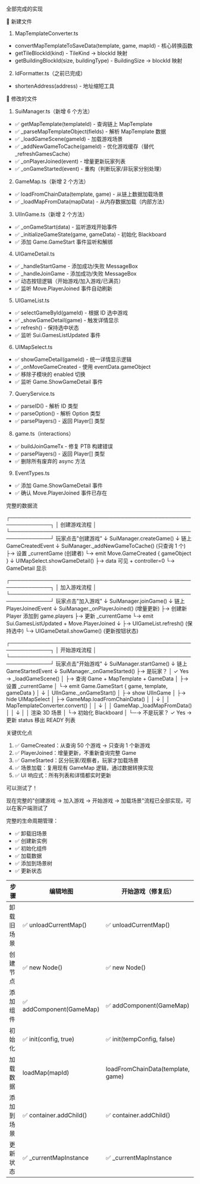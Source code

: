 全部完成的实现

  📁 新建文件

  1. MapTemplateConverter.ts
  - convertMapTemplateToSaveData(template, game, mapId) - 核心转换函数
  - getTileBlockId(kind) - TileKind → blockId 映射
  - getBuildingBlockId(size, buildingType) - BuildingSize → blockId 映射

  2. IdFormatter.ts（之前已完成）
  - shortenAddress(address) - 地址缩短工具

  🔧 修改的文件

  1. SuiManager.ts（新增 6 个方法）
  - ✅ getMapTemplate(templateId) - 查询链上 MapTemplate
  - ✅ _parseMapTemplateObject(fields) - 解析 MapTemplate 数据
  - ✅ _loadGameScene(gameId) - 加载游戏场景
  - ✅ _addNewGameToCache(gameId) - 优化游戏缓存（替代 _refreshGamesCache）
  - ✅ _onPlayerJoined(event) - 增量更新玩家列表
  - ✅ _onGameStarted(event) - 重构（判断玩家/非玩家分别处理）

  2. GameMap.ts（新增 2 个方法）
  - ✅ loadFromChainData(template, game) - 从链上数据加载场景
  - ✅ _loadMapFromData(mapData) - 从内存数据加载（内部方法）

  3. UIInGame.ts（新增 2 个方法）
  - ✅ _onGameStart(data) - 监听游戏开始事件
  - ✅ _initializeGameState(game, gameData) - 初始化 Blackboard
  - ✅ 添加 Game.GameStart 事件监听和解绑

  4. UIGameDetail.ts
  - ✅ _handleStartGame - 添加成功/失败 MessageBox
  - ✅ _handleJoinGame - 添加成功/失败 MessageBox
  - ✅ 动态按钮逻辑（开始游戏/加入游戏/已满员）
  - ✅ 监听 Move.PlayerJoined 事件自动刷新

  5. UIGameList.ts
  - ✅ selectGameById(gameId) - 根据 ID 选中游戏
  - ✅ _showGameDetail(game) - 触发详情显示
  - ✅ refresh() - 保持选中状态
  - ✅ 监听 Sui.GamesListUpdated 事件

  6. UIMapSelect.ts
  - ✅ showGameDetail(gameId) - 统一详情显示逻辑
  - ✅ _onMoveGameCreated - 使用 eventData.gameObject
  - ✅ 移除子模块的 enabled 切换
  - ✅ 监听 Game.ShowGameDetail 事件

  7. QueryService.ts
  - ✅ parseID() - 解析 ID 类型
  - ✅ parseOption() - 解析 Option 类型
  - ✅ parsePlayers() - 返回 Player[] 类型

  8. game.ts（interactions）
  - ✅ buildJoinGameTx - 修复 PTB 构建错误
  - ✅ parsePlayers() - 返回 Player[] 类型
  - ✅ 删除所有废弃的 async 方法

  9. EventTypes.ts
  - ✅ 添加 Game.ShowGameDetail 事件
  - ✅ 确认 Move.PlayerJoined 事件已存在

  完整的数据流

  ┌─────────────────────────────────────────────────────────────┐
  │                    创建游戏流程                              │
  └─────────────────────────────────────────────────────────────┘
  玩家点击"创建游戏"
    ↓
  SuiManager.createGame()
    ↓
  链上 GameCreatedEvent
    ↓
  SuiManager._addNewGameToCache() (只查询 1 个)
    ├→ 设置 _currentGame (创建者)
    └→ emit Move.GameCreated { gameObject }
        ↓
        UIMapSelect.showGameDetail()
          ├→ data 可见 + controller=0
          └→ GameDetail 显示

  ┌─────────────────────────────────────────────────────────────┐
  │                    加入游戏流程                              │
  └─────────────────────────────────────────────────────────────┘
  玩家点击"加入游戏"
    ↓
  SuiManager.joinGame()
    ↓
  链上 PlayerJoinedEvent
    ↓
  SuiManager._onPlayerJoined() (增量更新)
    ├→ 创建新 Player 添加到 game.players
    ├→ 更新 _currentGame
    └→ emit Sui.GamesListUpdated + Move.PlayerJoined
        ↓
        ├→ UIGameList.refresh() (保持选中)
        └→ UIGameDetail.showGame() (更新按钮状态)

  ┌─────────────────────────────────────────────────────────────┐
  │                    开始游戏流程                              │
  └─────────────────────────────────────────────────────────────┘
  玩家点击"开始游戏"
    ↓
  SuiManager.startGame()
    ↓
  链上 GameStartedEvent
    ↓
  SuiManager._onGameStarted()
    ├→ 是玩家？
    │   ✓ Yes → _loadGameScene()
    │             ├→ 查询 Game + MapTemplate + GameData
    │             ├→ 设置 _currentGame
    │             └→ emit Game.GameStart { game, template, gameData }
    │                   ↓
    │                   UIInGame._onGameStart()
    │                     ├→ show UIInGame
    │                     ├→ hide UIMapSelect
    │                     ├→ GameMap.loadFromChainData()
    │                     │     ↓
    │                     │     MapTemplateConverter.convert()
    │                     │     ↓
    │                     │     GameMap._loadMapFromData()
    │                     │     ↓
    │                     │     渲染 3D 场景
    │                     └→ 初始化 Blackboard
    │
    └─→ 不是玩家？
        ✓ Yes → 更新 status
                移出 READY 列表

  关键优化点

  1. ✅ GameCreated：从查询 50 个游戏 → 只查询 1 个新游戏
  2. ✅ PlayerJoined：增量更新，不重新查询完整 Game
  3. ✅ GameStarted：区分玩家/观察者，玩家才加载场景
  4. ✅ 场景加载：复用现有 GameMap 逻辑，通过数据转换实现
  5. ✅ UI 响应式：所有列表和详情都实时更新

  可以测试了！

  现在完整的"创建游戏 → 加入游戏 → 开始游戏 → 加载场景"流程已全部实现，可以在客户端测试了



 完整的生命周期管理：
  - ✅ 卸载旧场景
  - ✅ 创建新实例
  - ✅ 初始化组件
  - ✅ 加载数据
  - ✅ 添加到场景树
  - ✅ 更新状态


  | 步骤    | 编辑地图                    | 开始游戏（修复后）                         |
  |-------|-------------------------|-----------------------------------|
  | 卸载旧场景 | ✅ unloadCurrentMap()    | ✅ unloadCurrentMap()              |
  | 创建节点  | ✅ new Node()            | ✅ new Node()                      |
  | 添加组件  | ✅ addComponent(GameMap) | ✅ addComponent(GameMap)           |
  | 初始化   | ✅ init(config, true)    | ✅ init(tempConfig, false)         |
  | 加载数据  | loadMap(mapId)          | loadFromChainData(template, game) |
  | 添加到场景 | ✅ container.addChild()  | ✅ container.addChild()            |
  | 更新状态  | ✅ _currentMapInstance   | ✅ _currentMapInstance             |